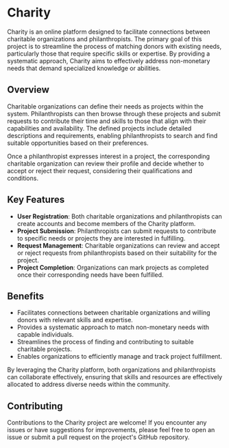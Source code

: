 # Charity

Charity is an online platform designed to facilitate connections between charitable organizations and philanthropists. The primary goal of this project is to streamline the process of matching donors with existing needs, particularly those that require specific skills or expertise. By providing a systematic approach, Charity aims to effectively address non-monetary needs that demand specialized knowledge or abilities.

## Overview

Charitable organizations can define their needs as projects within the system. Philanthropists can then browse through these projects and submit requests to contribute their time and skills to those that align with their capabilities and availability. The defined projects include detailed descriptions and requirements, enabling philanthropists to search and find suitable opportunities based on their preferences.

Once a philanthropist expresses interest in a project, the corresponding charitable organization can review their profile and decide whether to accept or reject their request, considering their qualifications and conditions.

## Key Features

- **User Registration**: Both charitable organizations and philanthropists can create accounts and become members of the Charity platform.
- **Project Submission**: Philanthropists can submit requests to contribute to specific needs or projects they are interested in fulfilling.
- **Request Management**: Charitable organizations can review and accept or reject requests from philanthropists based on their suitability for the project.
- **Project Completion**: Organizations can mark projects as completed once their corresponding needs have been fulfilled.

## Benefits

- Facilitates connections between charitable organizations and willing donors with relevant skills and expertise.
- Provides a systematic approach to match non-monetary needs with capable individuals.
- Streamlines the process of finding and contributing to suitable charitable projects.
- Enables organizations to efficiently manage and track project fulfillment.

By leveraging the Charity platform, both organizations and philanthropists can collaborate effectively, ensuring that skills and resources are effectively allocated to address diverse needs within the community.

## Contributing

Contributions to the Charity project are welcome! If you encounter any issues or have suggestions for improvements, please feel free to open an issue or submit a pull request on the project's GitHub repository.
